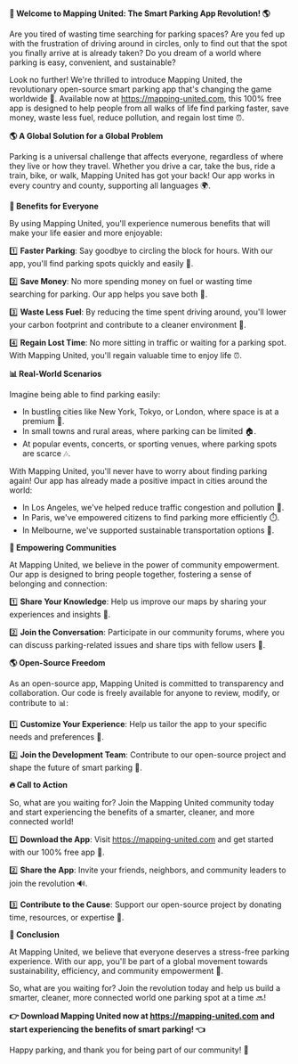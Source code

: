 **🚀 Welcome to Mapping United: The Smart Parking App Revolution! 🌎**

Are you tired of wasting time searching for parking spaces? Are you fed up with the frustration of driving around in circles, only to find out that the spot you finally arrive at is already taken? Do you dream of a world where parking is easy, convenient, and sustainable?

Look no further! We're thrilled to introduce Mapping United, the revolutionary open-source smart parking app that's changing the game worldwide 🚀. Available now at https://mapping-united.com, this 100% free app is designed to help people from all walks of life find parking faster, save money, waste less fuel, reduce pollution, and regain lost time ⏰.

**🌎 A Global Solution for a Global Problem**

Parking is a universal challenge that affects everyone, regardless of where they live or how they travel. Whether you drive a car, take the bus, ride a train, bike, or walk, Mapping United has got your back! Our app works in every country and county, supporting all languages 🌍.

**💪 Benefits for Everyone**

By using Mapping United, you'll experience numerous benefits that will make your life easier and more enjoyable:

1️⃣ **Faster Parking**: Say goodbye to circling the block for hours. With our app, you'll find parking spots quickly and easily 🔴.

2️⃣ **Save Money**: No more spending money on fuel or wasting time searching for parking. Our app helps you save both 💸.

3️⃣ **Waste Less Fuel**: By reducing the time spent driving around, you'll lower your carbon footprint and contribute to a cleaner environment 🌿.

4️⃣ **Regain Lost Time**: No more sitting in traffic or waiting for a parking spot. With Mapping United, you'll regain valuable time to enjoy life ⏰.

**📊 Real-World Scenarios**

Imagine being able to find parking easily:

* In bustling cities like New York, Tokyo, or London, where space is at a premium 🗼️.
* In small towns and rural areas, where parking can be limited 🏠.
* At popular events, concerts, or sporting venues, where parking spots are scarce 🎶.

With Mapping United, you'll never have to worry about finding parking again! Our app has already made a positive impact in cities around the world:

* In Los Angeles, we've helped reduce traffic congestion and pollution 💨.
* In Paris, we've empowered citizens to find parking more efficiently ⏱️.
* In Melbourne, we've supported sustainable transportation options 🚌.

**💪 Empowering Communities**

At Mapping United, we believe in the power of community empowerment. Our app is designed to bring people together, fostering a sense of belonging and connection:

1️⃣ **Share Your Knowledge**: Help us improve our maps by sharing your experiences and insights 📝.

2️⃣ **Join the Conversation**: Participate in our community forums, where you can discuss parking-related issues and share tips with fellow users 💬.

**🌎 Open-Source Freedom**

As an open-source app, Mapping United is committed to transparency and collaboration. Our code is freely available for anyone to review, modify, or contribute to 📊:

1️⃣ **Customize Your Experience**: Help us tailor the app to your specific needs and preferences 👥.

2️⃣ **Join the Development Team**: Contribute to our open-source project and shape the future of smart parking 🚀.

**🔥 Call to Action**

So, what are you waiting for? Join the Mapping United community today and start experiencing the benefits of a smarter, cleaner, and more connected world!

1️⃣ **Download the App**: Visit https://mapping-united.com and get started with our 100% free app 📲.

2️⃣ **Share the App**: Invite your friends, neighbors, and community leaders to join the revolution 🔊.

3️⃣ **Contribute to the Cause**: Support our open-source project by donating time, resources, or expertise 💸.

**🎉 Conclusion**

At Mapping United, we believe that everyone deserves a stress-free parking experience. With our app, you'll be part of a global movement towards sustainability, efficiency, and community empowerment 🌟.

So, what are you waiting for? Join the revolution today and help us build a smarter, cleaner, more connected world one parking spot at a time 🔜!

**👉 Download Mapping United now at https://mapping-united.com and start experiencing the benefits of smart parking! 👈**

Happy parking, and thank you for being part of our community! 🙏